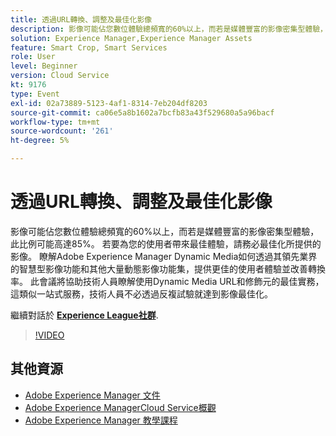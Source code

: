 ```yaml
---
title: 透過URL轉換、調整及最佳化影像
description: 影像可能佔您數位體驗總頻寬的60%以上，而若是媒體豐富的影像密集型體驗，此比例可能高達85%。 若要為您的使用者帶來最佳體驗，請務必最佳化所提供的影像。 瞭解Adobe Experience Manager Dynamic Media如何透過其領先業界的智慧型影像功能和其他大量動態影像功能集，提供更佳的使用者體驗並改善轉換率。 此會議將協助技術人員瞭解使用Dynamic Media URL和修飾元的最佳實務，這類似一站式服務，技術人員不必透過反複試驗就達到影像最佳化。
solution: Experience Manager,Experience Manager Assets
feature: Smart Crop, Smart Services
role: User
level: Beginner
version: Cloud Service
kt: 9176
type: Event
exl-id: 02a73889-5123-4af1-8314-7eb204df8203
source-git-commit: ca06e5a8b1602a7bcfb83a43f529680a5a96bacf
workflow-type: tm+mt
source-wordcount: '261'
ht-degree: 5%

---
```


# 透過URL轉換、調整及最佳化影像

影像可能佔您數位體驗總頻寬的60%以上，而若是媒體豐富的影像密集型體驗，此比例可能高達85%。 若要為您的使用者帶來最佳體驗，請務必最佳化所提供的影像。 瞭解Adobe Experience Manager Dynamic Media如何透過其領先業界的智慧型影像功能和其他大量動態影像功能集，提供更佳的使用者體驗並改善轉換率。 此會議將協助技術人員瞭解使用Dynamic Media URL和修飾元的最佳實務，這類似一站式服務，技術人員不必透過反複試驗就達到影像最佳化。

繼續對話於 **[Experience League社群](https://adobe.ly/3F58miP)**.

>[!VIDEO](https://video.tv.adobe.com/v/337847/?quality=12&learn=on&hidetitle=true)

## 其他資源

- [Adobe Experience Manager 文件](https://experienceleague.adobe.com/docs/experience-manager-cloud-service.html)
- [Adobe Experience ManagerCloud Service概觀](https://experienceleague.adobe.com/docs/experience-manager-cloud-service/overview/home.html)
- [Adobe Experience Manager 教學課程](https://experienceleague.adobe.com/docs/experience-manager-tutorials.html)

